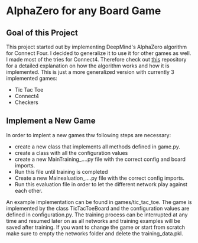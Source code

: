 # AlphaZero for any Board Game



## Goal of this Project 
This project started out by implementing DeepMind's AlphaZero algorithm for Connect Four. I decided to generalize it to use it for other games as well. I made most of the tries for Connect4. Therefore check out [this](https://github.com/13rian/alpha-zero-connect4) repository for a detailed explanation on how the algorithm works and how it is implemented. This is just a more generalized version with currently 3 implemented games:  
- Tic Tac Toe  
- Connect4  
- Checkers  

## Implement a New Game
In order to implent a new games thw following steps are necessary:
- create a new class that implements all methods defined in game.py.
- create a class with all the configuration values
- create a new MainTraining_....py file with the correct config and board imports.
- Run this file until training is completed
- Create a new Mainealuation_....py file with the correct config imports.
- Run this evaluation file in order to let the different network play against each other.


An example implementation can be found in games/tic_tac_toe. The game is implemented by the class TicTacToeBoard and the configuration values are defined in configuration.py. The training process can be interrupted at any time and resumed later on as all networks and training examples will be saved after training. If you want to change the game or start from scratch make sure to empty the networks folder and delete the training_data.pkl.